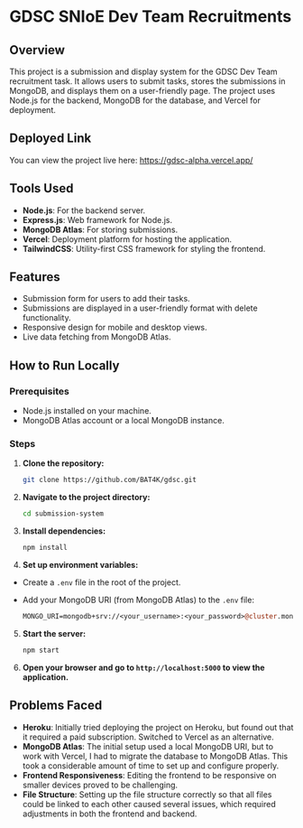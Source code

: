 # GDSC SNIoE Dev Team Recruitments

## Overview

This project is a submission and display system for the GDSC Dev Team recruitment task. It allows users to submit tasks, stores the submissions in MongoDB, and displays them on a user-friendly page. The project uses Node.js for the backend, MongoDB for the database, and Vercel for deployment.

## Deployed Link

You can view the project live here: https://gdsc-alpha.vercel.app/

## Tools Used

- **Node.js**: For the backend server.
- **Express.js**: Web framework for Node.js.
- **MongoDB Atlas**: For storing submissions.
- **Vercel**: Deployment platform for hosting the application.
- **TailwindCSS**: Utility-first CSS framework for styling the frontend.

## Features

- Submission form for users to add their tasks.
- Submissions are displayed in a user-friendly format with delete functionality.
- Responsive design for mobile and desktop views.
- Live data fetching from MongoDB Atlas.

## How to Run Locally

### Prerequisites
- Node.js installed on your machine.
- MongoDB Atlas account or a local MongoDB instance.

### Steps

1. **Clone the repository:**

      ```bash
   git clone https://github.com/BAT4K/gdsc.git

2. **Navigate to the project directory:**

   ```bash
   cd submission-system

3. **Install dependencies:**

   ```bash
   npm install
   
4. **Set up environment variables:**
   
- Create a `.env` file in the root of the project.
- Add your MongoDB URI (from MongoDB Atlas) to the `.env` file:
   
     ```perl
     MONGO_URI=mongodb+srv://<your_username>:<your_password>@cluster.mongodb.net/myDatabase

5. **Start the server:**

    ```bash
   npm start

6. **Open your browser and go to `http://localhost:5000` to view the application.**

## Problems Faced

- **Heroku**: Initially tried deploying the project on Heroku, but found out that it required a paid subscription. Switched to Vercel as an alternative.
- **MongoDB Atlas**: The initial setup used a local MongoDB URI, but to work with Vercel, I had to migrate the database to MongoDB Atlas. This took a considerable amount of time to set up and configure properly.
- **Frontend Responsiveness**: Editing the frontend to be responsive on smaller devices proved to be challenging.
- **File Structure**: Setting up the file structure correctly so that all files could be linked to each other caused several issues, which required adjustments in both the frontend and backend.
   

  
